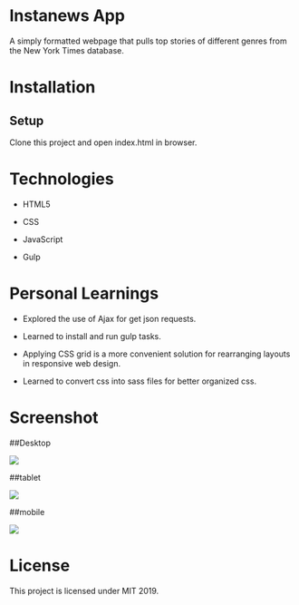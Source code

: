# Instanews App

A simply formatted webpage that pulls top stories of different genres from the New York Times database.

# Installation

## Setup

Clone this project and open index.html in browser.

# Technologies

* HTML5

* CSS

* JavaScript

* Gulp

# Personal Learnings

* Explored the use of Ajax for get json requests.

* Learned to install and run gulp tasks.

* Applying CSS grid is a more convenient solution for rearranging layouts in responsive web design. 

* Learned to convert css into sass files for better organized css.


# Screenshot

##Desktop

<img src="mockups/screenshot-desktop.png">

##tablet

<img src="mockups/screenshot-tablet.png">

##mobile

<img src="mockups/screenshot-mobile.png">

# License

This project is licensed under MIT 2019.